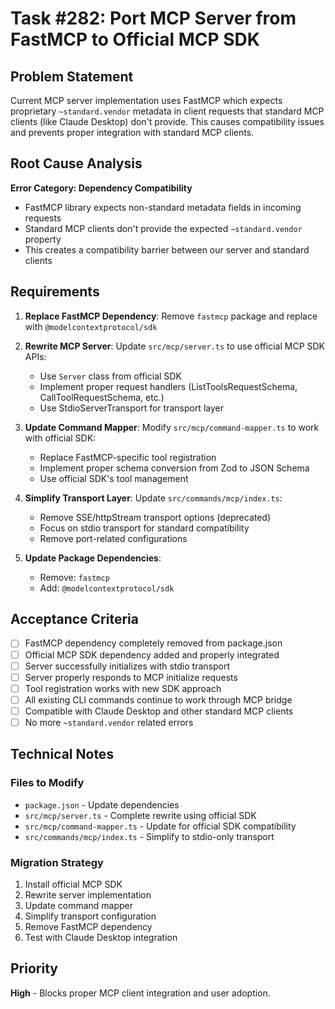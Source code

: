 # Task #282: Port MCP Server from FastMCP to Official MCP SDK

## Problem Statement

Current MCP server implementation uses FastMCP which expects proprietary `~standard.vendor` metadata in client requests that standard MCP clients (like Claude Desktop) don't provide. This causes compatibility issues and prevents proper integration with standard MCP clients.

## Root Cause Analysis

**Error Category: Dependency Compatibility**
- FastMCP library expects non-standard metadata fields in incoming requests
- Standard MCP clients don't provide the expected `~standard.vendor` property
- This creates a compatibility barrier between our server and standard clients

## Requirements

1. **Replace FastMCP Dependency**: Remove `fastmcp` package and replace with `@modelcontextprotocol/sdk`

2. **Rewrite MCP Server**: Update `src/mcp/server.ts` to use official MCP SDK APIs:
   - Use `Server` class from official SDK
   - Implement proper request handlers (ListToolsRequestSchema, CallToolRequestSchema, etc.)
   - Use StdioServerTransport for transport layer

3. **Update Command Mapper**: Modify `src/mcp/command-mapper.ts` to work with official SDK:
   - Replace FastMCP-specific tool registration
   - Implement proper schema conversion from Zod to JSON Schema
   - Use official SDK's tool management

4. **Simplify Transport Layer**: Update `src/commands/mcp/index.ts`:
   - Remove SSE/httpStream transport options (deprecated)
   - Focus on stdio transport for standard compatibility
   - Remove port-related configurations

5. **Update Package Dependencies**:
   - Remove: `fastmcp`
   - Add: `@modelcontextprotocol/sdk`

## Acceptance Criteria

- [ ] FastMCP dependency completely removed from package.json
- [ ] Official MCP SDK dependency added and properly integrated
- [ ] Server successfully initializes with stdio transport
- [ ] Server properly responds to MCP initialize requests
- [ ] Tool registration works with new SDK approach
- [ ] All existing CLI commands continue to work through MCP bridge
- [ ] Compatible with Claude Desktop and other standard MCP clients
- [ ] No more `~standard.vendor` related errors

## Technical Notes

### Files to Modify
- `package.json` - Update dependencies
- `src/mcp/server.ts` - Complete rewrite using official SDK
- `src/mcp/command-mapper.ts` - Update for official SDK compatibility
- `src/commands/mcp/index.ts` - Simplify to stdio-only transport

### Migration Strategy
1. Install official MCP SDK
2. Rewrite server implementation
3. Update command mapper
4. Simplify transport configuration
5. Remove FastMCP dependency
6. Test with Claude Desktop integration

## Priority

**High** - Blocks proper MCP client integration and user adoption.
